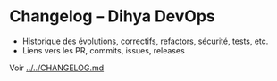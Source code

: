 # Changelog – Dihya DevOps

- Historique des évolutions, correctifs, refactors, sécurité, tests, etc.
- Liens vers les PR, commits, issues, releases

Voir [../../CHANGELOG.md](../../CHANGELOG.md)
